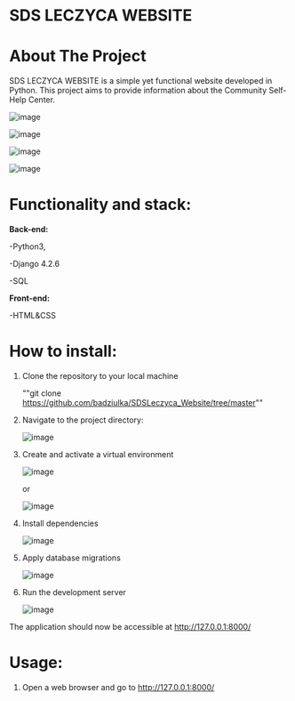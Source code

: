 # **SDS LECZYCA WEBSITE**

# About The Project

SDS LECZYCA WEBSITE is a simple yet functional website developed in Python. This project aims to provide information about the Community Self-Help Center.

![image](https://github.com/user-attachments/assets/6b27e8e2-5936-40a6-81f1-7cdb3990bd8f)

![image](https://github.com/user-attachments/assets/85aea858-20af-4170-9c88-c3fe8fd8bcd2)

![image](https://github.com/user-attachments/assets/1251b913-ffed-455f-91dc-72f5f4ac2614)

![image](https://github.com/user-attachments/assets/3b2eb50f-e3a2-4647-9552-28ae66923843)






# Functionality and stack:
**Back-end:**

-Python3,

-Django 4.2.6

-SQL

**Front-end:**

-HTML&CSS


# How to install:
1. Clone the repository to your local machine

   ""git clone https://github.com/badziulka/SDSLeczyca_Website/tree/master""
   
3. Navigate to the project directory:

   ![image](https://github.com/badziulka/KiaLandcar_CarQuiz/assets/125203120/c1eb01f6-95e0-4209-9599-94f825d19c23)

4. Create and activate a virtual environment

   ![image](https://github.com/badziulka/KiaLandcar_CarQuiz/assets/125203120/ade535a0-7052-482f-a12a-b518910db62d)

   or

   ![image](https://github.com/badziulka/KiaLandcar_CarQuiz/assets/125203120/b8a78d7f-2cbf-42c5-a7b5-c1150f0ebc86)

5. Install dependencies

   ![image](https://github.com/badziulka/KiaLandcar_CarQuiz/assets/125203120/8082bf25-3a91-4245-bf83-5573aad8e1fb)

6. Apply database migrations

   ![image](https://github.com/badziulka/KiaLandcar_CarQuiz/assets/125203120/d954ebd1-7b28-4002-9c42-676bef29c4bb)

7. Run the development server

   ![image](https://github.com/badziulka/KiaLandcar_CarQuiz/assets/125203120/22d7d920-69ba-4e55-9514-455eafd358be)


The application should now be accessible at http://127.0.0.1:8000/


# Usage:

1. Open a web browser and go to http://127.0.0.1:8000/

